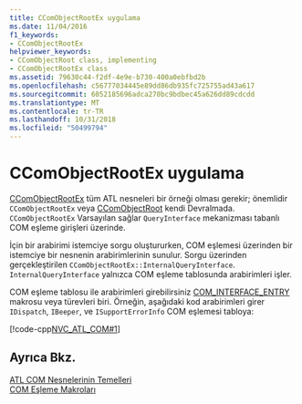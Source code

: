 ```yaml
---
title: CComObjectRootEx uygulama
ms.date: 11/04/2016
f1_keywords:
- CComObjectRootEx
helpviewer_keywords:
- CComObjectRoot class, implementing
- CComObjectRootEx class
ms.assetid: 79630c44-f2df-4e9e-b730-400a0ebfbd2b
ms.openlocfilehash: c56777034445e89dd86db935fc725755ad43a617
ms.sourcegitcommit: 6052185696adca270bc9bdbec45a626dd89cdcdd
ms.translationtype: MT
ms.contentlocale: tr-TR
ms.lasthandoff: 10/31/2018
ms.locfileid: "50499794"
---
```

# <a name="implementing-ccomobjectrootex"></a>CComObjectRootEx uygulama

[CComObjectRootEx](../atl/reference/ccomobjectrootex-class.md) tüm ATL nesneleri bir örneği olması gerekir; önemlidir `CComObjectRootEx` veya [CComObjectRoot](../atl/reference/ccomobjectroot-class.md) kendi Devralmada. `CComObjectRootEx` Varsayılan sağlar `QueryInterface` mekanizması tabanlı COM eşleme girişleri üzerinde.

İçin bir arabirimi istemciye sorgu oluştururken, COM eşlemesi üzerinden bir istemciye bir nesnenin arabirimlerinin sunulur. Sorgu üzerinden gerçekleştirilen `CComObjectRootEx::InternalQueryInterface`. `InternalQueryInterface` yalnızca COM eşleme tablosunda arabirimleri işler.

COM eşleme tablosu ile arabirimleri girebilirsiniz [COM_INTERFACE_ENTRY](reference/com-interface-entry-macros.md#com_interface_entry) makrosu veya türevleri biri. Örneğin, aşağıdaki kod arabirimleri girer `IDispatch`, `IBeeper`, ve `ISupportErrorInfo` COM eşlemesi tabloya:

[!code-cpp[NVC_ATL_COM#1](../atl/codesnippet/cpp/implementing-ccomobjectrootex_1.h)]

## <a name="see-also"></a>Ayrıca Bkz.

[ATL COM Nesnelerinin Temelleri](../atl/fundamentals-of-atl-com-objects.md)<br/>
[COM Eşleme Makroları](../atl/reference/com-map-macros.md)

